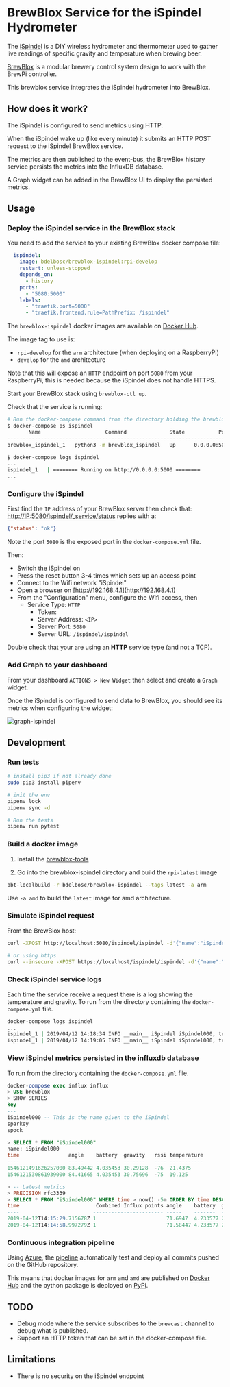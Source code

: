 # BrewBlox Service for the iSpindel Hydrometer

The [iSpindel](https://github.com/universam1/iSpindel/) is a DIY wireless hydrometer and thermometer used to gather live readings of specific gravity and temperature when brewing beer.

[BrewBlox](https://brewpi.com/) is a modular brewery control system design to work with the BrewPi controller.


This brewblox service integrates the iSpindel hydrometer into BrewBlox.


## How does it work?

The iSpindel is configured to send metrics using HTTP.

When the iSpindel wake up (like every minute) it submits an HTTP POST request to the iSpindel BrewBlox service.

The metrics are then published to the event-bus, the BrewBlox history service persists the metrics into the InfluxDB database.

A Graph widget can be added in the BrewBlox UI to display the persisted metrics.

## Usage

### Deploy the iSpindel service in the BrewBlox stack

You need to add the service to your existing BrewBlox docker compose file:

```yaml
  ispindel:
    image: bdelbosc/brewblox-ispindel:rpi-develop
    restart: unless-stopped
    depends_on:
      - history
    ports:
      - "5080:5000"
    labels:
      - "traefik.port=5000"
      - "traefik.frontend.rule=PathPrefix: /ispindel"
```

The `brewblox-ispindel` docker images are available on [Docker Hub](https://cloud.docker.com/repository/docker/bdelbosc/brewblox-ispindel).

The image tag to use is:
- `rpi-develop` for the `arm` architecture (when deploying on a RaspberryPi)
- `develop` for the `amd` architecture

Note that this will expose an `HTTP` endpoint on port `5080` from your RaspberryPi,
this is needed because the iSpindel does not handle HTTPS.

Start your BrewBlox stack using `brewblox-ctl up`.

Check that the service is running:
```bash
# Run the docker-compose command from the directory holding the brewblox docker-compose file
$ docker-compose ps ispindel
       Name                     Command              State           Ports         
-----------------------------------------------------------------------------------
brewblox_ispindel_1   python3 -m brewblox_ispindel   Up      0.0.0.0:5080->5000/tcp

$ docker-compose logs ispindel
...
ispindel_1   | ======== Running on http://0.0.0.0:5000 ========
...
```


### Configure the iSpindel

First find the `IP` address of your BrewBlox server then check that:
[http://IP:5080/ispindel/_service/status](http://IP:5080/ispindel/_service/status)
replies with a:
```json
{"status": "ok"}
```

Note the port `5080` is the exposed port in the `docker-compose.yml` file.

Then:
- Switch the iSpindel on
- Press the reset button 3-4 times which sets up an access point
- Connect to the Wifi network "iSpindel"
- Open a browser on [http://192.168.4.1](http://192.168.4.1)
- From the "Configuration" menu, configure the Wifi access, then
  - Service Type: `HTTP`
    - Token:
    - Server Address: `<IP>`
    - Server Port: `5080`
    - Server URL: `/ispindel/ispindel`


Double check that your are using an **HTTP** service type (and not a TCP).

### Add Graph to your dashboard

From your dashboard `ACTIONS > New Widget` then select and create a `Graph` widget.

Once the iSpindel is configured to send data to BrewBlox, you should see its metrics when configuring the widget:

![graph-ispindel](./graph-ispindel.png)

  
## Development

### Run tests

```bash
# install pip3 if not already done
sudo pip3 install pipenv

# init the env
pipenv lock
pipenv sync -d

# Run the tests
pipenv run pytest
```

### Build a docker image

1. Install the [brewblox-tools](https://github.com/BrewBlox/brewblox-tools)

2. Go into the brewblox-ispindel directory and build the `rpi-latest` image
```bash
bbt-localbuild -r bdelbosc/brewblox-ispindel --tags latest -a arm
```

Use `-a amd` to build the `latest` image for amd architecture.

### Simulate iSpindel request

From the BrewBlox host:

```bash
curl -XPOST http://localhost:5080/ispindel/ispindel -d'{"name":"iSpindel000","ID":4974097,"angle":83.49442,"temperature":21.4375,"temp_units":"C","battery":4.035453,"gravity":30.29128,"interval":60,"RSSI":-76}'

# or using https
curl --insecure -XPOST https://localhost/ispindel/ispindel -d'{"name":"iSpindel000","ID":4974097,"angle":83.49442,"temperature":21.4375,"temp_units":"C","battery":4.035453,"gravity":30.29128,"interval":60,"RSSI":-76}'

```

### Check iSpindel service logs

Each time the service receive a request there is a log showing the temperature and gravity.
To run from the directory containing the `docker-compose.yml` file.

```bash
docker-compose logs ispindel
...
ispindel_1 | 2019/04/12 14:18:34 INFO __main__ iSpindel iSpindel000, temp: 21.75, gravity: 22.63023
ispindel_1 | 2019/04/12 14:19:05 INFO __main__ iSpindel iSpindel000, temp: 21.6875, gravity: 22.69526
```

### View iSpindel metrics persisted in the influxdb database

To run from the directory containing the `docker-compose.yml` file.

```sql
docker-compose exec influx influx
> USE brewblox
> SHOW SERIES
key
---
iSpindel000 -- This is the name given to the iSpindel
sparkey
spock

> SELECT * FROM "iSpindel000"
name: iSpindel000
time                angle    battery  gravity   rssi temperature
----                -----    -------  -------   ---- -----------
1546121491626257000 83.49442 4.035453 30.29128  -76  21.4375
1546121530861939000 84.41665 4.035453 30.75696  -75  19.125

> -- Latest metrics  
> PRECISION rfc3339
> SELECT * FROM "iSpindel000" WHERE time > now() -5m ORDER BY time DESC LIMIT 10
time                         Combined Influx points angle    battery  gravity  rssi temperature
----                        ----------------------- -----    -------  -------  ---- -----------
2019-04-12T14:15:29.715678Z 1                       71.6947  4.233577 22.67045 -68  21.9375
2019-04-12T14:14:58.997279Z 1                       71.58447 4.233577 22.51496 -67  21.9375

```

### Continuous integration pipeline

Using [Azure](https://dev.azure.com), the [pipeline](./azure-pipelines.yml) automatically test and deploy all commits
pushed on the GitHub repository.

This means that docker images for `arm` and `amd` are published on [Docker Hub](https://hub.docker.com/) and the python package is deployed on [PyPi](https://pypi.org/).

## TODO

- Debug mode where the service subscribes to the `brewcast` channel to debug what is published.
- Support an HTTP token that can be set in the docker-compose file.

## Limitations

- There is no security on the iSpindel endpoint
